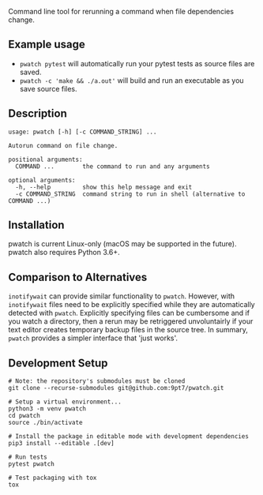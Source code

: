 Command line tool for rerunning a command when file dependencies change.

## Example usage
- `pwatch pytest` will automatically run your pytest tests as source files are saved.
- `pwatch -c 'make && ./a.out'` will build and run an executable as you save source files.

## Description
```
usage: pwatch [-h] [-c COMMAND_STRING] ...

Autorun command on file change.

positional arguments:
  COMMAND ...        the command to run and any arguments

optional arguments:
  -h, --help         show this help message and exit
  -c COMMAND_STRING  command string to run in shell (alternative to COMMAND ...)
```

## Installation
pwatch is current Linux-only (macOS may be supported in the future). pwatch also requires Python 3.6+.

## Comparison to Alternatives
`inotifywait` can provide similar functionality to `pwatch`. However, with `inotifywait` files need to be explicitly specified while they are automatically detected with `pwatch`. Explicitly specifying files can be cumbersome and if you watch a directory, then a rerun may be retriggered unvoluntairly if your text editor creates temporary backup files in the source tree. In summary, `pwatch` provides a simpler interface that 'just works'.

## Development Setup
```
# Note: the repository's submodules must be cloned
git clone --recurse-submodules git@github.com:9pt7/pwatch.git

# Setup a virtual environment...
python3 -m venv pwatch
cd pwatch
source ./bin/activate

# Install the package in editable mode with development dependencies
pip3 install --editable .[dev]

# Run tests
pytest pwatch

# Test packaging with tox
tox
```
